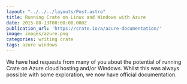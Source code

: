 ```yaml
---
layout: "../../../layouts/Post.astro"
title: Running Crate on Linux and Windows with Azure
date: 2015-08-13T00:00:00.000Z
publication_url: 'https://crate.io/a/azure-documentation/'
image: images/azure.png
categories: writing crate
tags: azure windows
---
```


We have had requests from many of you about the potential of running Crate on Azure cloud hosting and/or Windows. Whilst this was always possible with some exploration, we now have official documentation.
